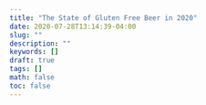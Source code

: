 ```yaml
---
title: "The State of Gluten Free Beer in 2020"
date: 2020-07-28T13:14:39-04:00
slug: ""
description: ""
keywords: []
draft: true
tags: []
math: false
toc: false
---
```

